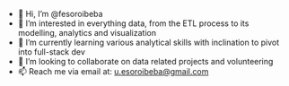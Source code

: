 - 👋 Hi, I’m @fesoroibeba
- 👀 I’m interested in everything data, from the ETL process to its modelling, analytics and visualization
- 🌱 I’m currently learning various analytical skills with inclination to pivot into full-stack dev
- 💞️ I’m looking to collaborate on data related projects and volunteering 
- 📫 Reach me via email at: u.esoroibeba@gmail.com

<!---
fesoroibeba/fesoroibeba is a ✨ special ✨ repository because its `README.md` (this file) appears on your GitHub profile.
You can click the Preview link to take a look at your changes.
--->
